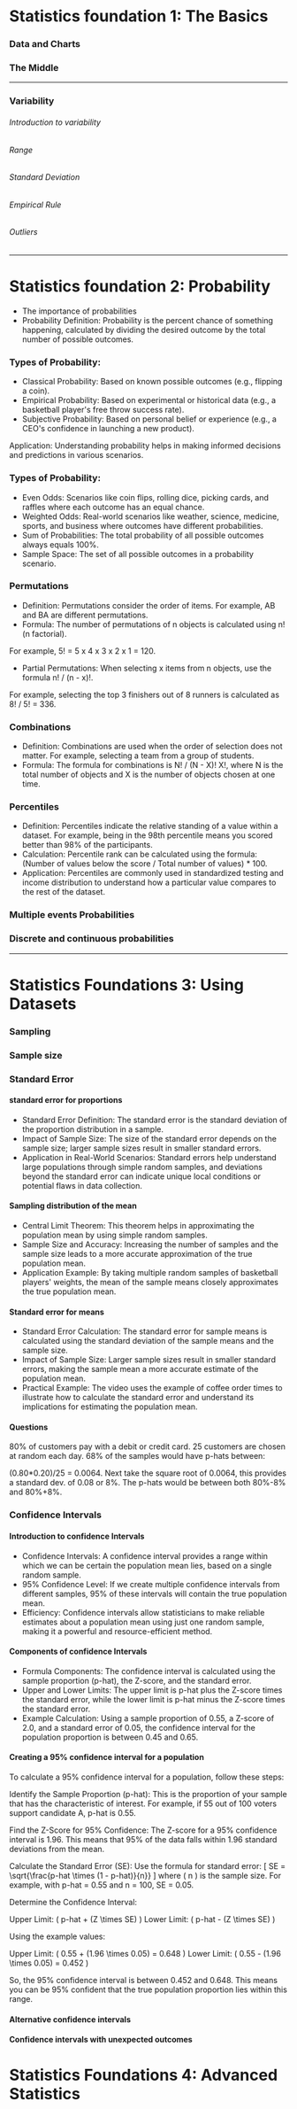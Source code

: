 # Statistics foundation 1: The Basics


### Data and Charts

### The Middle

----

### Variability

###### Introduction to variability

###### Range

###### Standard Deviation

###### Empirical Rule 

###### Outliers

----

# Statistics foundation 2: Probability
- The importance of probabilities
- Probability Definition: Probability is the percent chance of something happening, calculated by dividing the desired outcome by the total number of possible outcomes.

### Types of Probability:
- Classical Probability: Based on known possible outcomes (e.g., flipping a coin).
- Empirical Probability: Based on experimental or historical data (e.g., a basketball player's free throw success rate).
- Subjective Probability: Based on personal belief or experience (e.g., a CEO's confidence in launching a new product).

Application: Understanding probability helps in making informed decisions and predictions in various scenarios.

### Types of Probability:

- Even Odds: Scenarios like coin flips, rolling dice, picking cards, and raffles where each outcome has an equal chance.
- Weighted Odds: Real-world scenarios like weather, science, medicine, sports, and business where outcomes have different probabilities.
- Sum of Probabilities: The total probability of all possible outcomes always equals 100%.
- Sample Space: The set of all possible outcomes in a probability scenario.


### Permutations

- Definition: Permutations consider the order of items. For example, AB and BA are different permutations.
- Formula: The number of permutations of n objects is calculated using n! (n factorial). 

For example, 5! = 5 x 4 x 3 x 2 x 1 = 120.

- Partial Permutations: When selecting x items from n objects, use the formula n! / (n - x)!. 

For example, selecting the top 3 finishers out of 8 runners is calculated as 8! / 5! = 336.

### Combinations

- Definition: Combinations are used when the order of selection does not matter. For example, selecting a team from a group of students.
- Formula: The formula for combinations is N! / (N - X)! X!, where N is the total number of objects and X is the number of objects chosen at one time.

### Percentiles

- Definition: Percentiles indicate the relative standing of a value within a dataset. For example, being in the 98th percentile means you scored better than 98% of the participants.
- Calculation: Percentile rank can be calculated using the formula: (Number of values below the score / Total number of values) * 100.
- Application: Percentiles are commonly used in standardized testing and income distribution to understand how a particular value compares to the rest of the dataset.

### Multiple events Probabilities

### Discrete and continuous probabilities

----

# Statistics Foundations 3: Using Datasets

### Sampling

### Sample size

### Standard Error

#### standard error for proportions
- Standard Error Definition: The standard error is the standard deviation of the proportion distribution in a sample.
- Impact of Sample Size: The size of the standard error depends on the sample size; larger sample sizes result in smaller standard errors.
- Application in Real-World Scenarios: Standard errors help understand large populations through simple random samples, and deviations beyond the standard error can indicate unique local conditions or potential flaws in data collection.

#### Sampling distribution of the mean

- Central Limit Theorem: This theorem helps in approximating the population mean by using simple random samples.
- Sample Size and Accuracy: Increasing the number of samples and the sample size leads to a more accurate approximation of the true population mean.
- Application Example: By taking multiple random samples of basketball players' weights, the mean of the sample means closely approximates the true population mean.

#### Standard error for means

- Standard Error Calculation: The standard error for sample means is calculated using the standard deviation of the sample means and the sample size.
- Impact of Sample Size: Larger sample sizes result in smaller standard errors, making the sample mean a more accurate estimate of the population mean.
- Practical Example: The video uses the example of coffee order times to illustrate how to calculate the standard error and understand its implications for estimating the population mean.

#### Questions
80% of customers pay with a debit or credit card. 
25 customers are chosen at random each day. 
68% of the samples would have p-hats between:

(0.80*0.20)/25 = 0.0064. Next take the square root of 0.0064, this provides a standard dev. of 0.08 or 8%. The p-hats would be between both 80%-8% and 80%+8%.

### Confidence Intervals

#### Introduction to confidence Intervals

- Confidence Intervals: A confidence interval provides a range within which we can be certain the population mean lies, based on a single random sample.
- 95% Confidence Level: If we create multiple confidence intervals from different samples, 95% of these intervals will contain the true population mean.
- Efficiency: Confidence intervals allow statisticians to make reliable estimates about a population mean using just one random sample, making it a powerful and resource-efficient method.

#### Components of confidence Intervals


- Formula Components: The confidence interval is calculated using the sample proportion (p-hat), the Z-score, and the standard error.
- Upper and Lower Limits: The upper limit is p-hat plus the Z-score times the standard error, while the lower limit is p-hat minus the Z-score times the standard error.
- Example Calculation: Using a sample proportion of 0.55, a Z-score of 2.0, and a standard error of 0.05, the confidence interval for the population proportion is between 0.45 and 0.65.

#### Creating a 95% confidence interval for a population

To calculate a 95% confidence interval for a population, follow these steps:

Identify the Sample Proportion (p-hat): This is the proportion of your sample that has the characteristic of interest. For example, if 55 out of 100 voters support candidate A, p-hat is 0.55.

Find the Z-Score for 95% Confidence: The Z-score for a 95% confidence interval is 1.96. This means that 95% of the data falls within 1.96 standard deviations from the mean.

Calculate the Standard Error (SE): Use the formula for standard error:
[
SE = \sqrt{\frac{p-hat \times (1 - p-hat)}{n}}
]
where ( n ) is the sample size. For example, with p-hat = 0.55 and n = 100, SE = 0.05.

Determine the Confidence Interval:

Upper Limit: ( p-hat + (Z \times SE) )
Lower Limit: ( p-hat - (Z \times SE) )

Using the example values:

Upper Limit: ( 0.55 + (1.96 \times 0.05) = 0.648 )
Lower Limit: ( 0.55 - (1.96 \times 0.05) = 0.452 )


So, the 95% confidence interval is between 0.452 and 0.648. This means you can be 95% confident that the true population proportion lies within this range.

#### Alternative confidence intervals

#### Confidence intervals with unexpected outcomes


# Statistics Foundations 4: Advanced Statistics